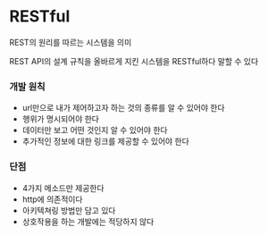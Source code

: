 # RESTful

REST의 원리를 따르는 시스템을 의미

REST API의 설계 규칙을 올바르게 지킨 시스템을 RESTful하다 말할 수 있다

### 개발 원칙

-   url만으로 내가 제어하고자 하는 것의 종류를 알 수 있어야 한다
-   행위가 명시되어야 한다
-   데이터만 보고 어떤 것인지 알 수 있어야 한다
-   추가적인 정보에 대한 링크를 제공할 수 있어야 한다

### 단점

-   4가지 메소드만 제공한다
-   http에 의존적이다
-   아키텍쳐링 방법만 담고 있다
-   상호작용을 하는 개발에는 적당하지 않다
